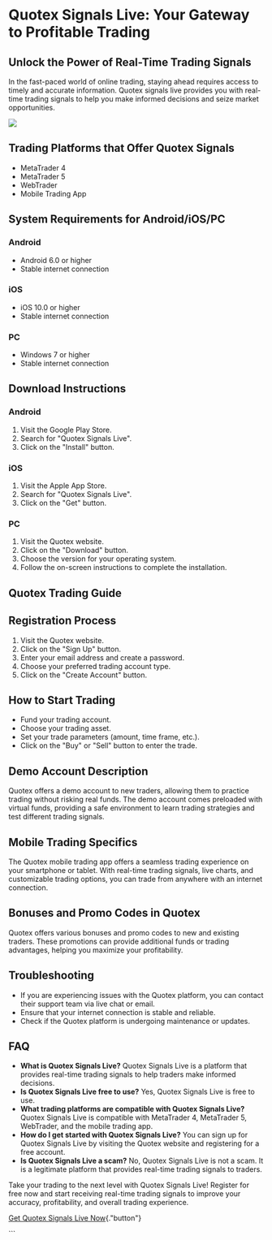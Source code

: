 # Quotex Signals Live: Your Gateway to Profitable Trading

## Unlock the Power of Real-Time Trading Signals

In the fast-paced world of online trading, staying ahead requires access
to timely and accurate information. Quotex signals live provides you
with real-time trading signals to help you make informed decisions and
seize market opportunities.

[![](https://static.quotex.io/files/8_en/300_250.jpg)](https://traff.sbs/brokerqxsignupf)

## Trading Platforms that Offer Quotex Signals

-   MetaTrader 4
-   MetaTrader 5
-   WebTrader
-   Mobile Trading App

## System Requirements for Android/iOS/PC

### Android

-   Android 6.0 or higher
-   Stable internet connection

### iOS

-   iOS 10.0 or higher
-   Stable internet connection

### PC

-   Windows 7 or higher
-   Stable internet connection

## Download Instructions

### Android

1.  Visit the Google Play Store.
2.  Search for "Quotex Signals Live".
3.  Click on the "Install" button.

### iOS

1.  Visit the Apple App Store.
2.  Search for "Quotex Signals Live".
3.  Click on the "Get" button.

### PC

1.  Visit the Quotex website.
2.  Click on the "Download" button.
3.  Choose the version for your operating system.
4.  Follow the on-screen instructions to complete the installation.

## Quotex Trading Guide

## Registration Process

1.  Visit the Quotex website.
2.  Click on the "Sign Up" button.
3.  Enter your email address and create a password.
4.  Choose your preferred trading account type.
5.  Click on the "Create Account" button.

## How to Start Trading

-   Fund your trading account.
-   Choose your trading asset.
-   Set your trade parameters (amount, time frame, etc.).
-   Click on the "Buy" or "Sell" button to enter the trade.

## Demo Account Description

Quotex offers a demo account to new traders, allowing them to practice
trading without risking real funds. The demo account comes preloaded
with virtual funds, providing a safe environment to learn trading
strategies and test different trading signals.

## Mobile Trading Specifics

The Quotex mobile trading app offers a seamless trading experience on
your smartphone or tablet. With real-time trading signals, live charts,
and customizable trading options, you can trade from anywhere with an
internet connection.

## Bonuses and Promo Codes in Quotex

Quotex offers various bonuses and promo codes to new and existing
traders. These promotions can provide additional funds or trading
advantages, helping you maximize your profitability.

## Troubleshooting

-   If you are experiencing issues with the Quotex platform, you can
    contact their support team via live chat or email.
-   Ensure that your internet connection is stable and reliable.
-   Check if the Quotex platform is undergoing maintenance or updates.

## FAQ

-   **What is Quotex Signals Live?** Quotex Signals Live is a platform
    that provides real-time trading signals to help traders make
    informed decisions.
-   **Is Quotex Signals Live free to use?** Yes, Quotex Signals Live is
    free to use.
-   **What trading platforms are compatible with Quotex Signals Live?**
    Quotex Signals Live is compatible with MetaTrader 4, MetaTrader 5,
    WebTrader, and the mobile trading app.
-   **How do I get started with Quotex Signals Live?** You can sign up
    for Quotex Signals Live by visiting the Quotex website and
    registering for a free account.
-   **Is Quotex Signals Live a scam?** No, Quotex Signals Live is not a
    scam. It is a legitimate platform that provides real-time trading
    signals to traders.

Take your trading to the next level with Quotex Signals Live! Register
for free now and start receiving real-time trading signals to improve
your accuracy, profitability, and overall trading experience.

[Get Quotex Signals Live
Now](\%22https://traff.sbs/brokerqxsignup\%22){."button"}

\`\`\`


